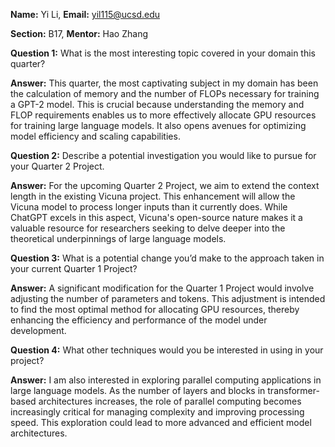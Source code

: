 **Name:** Yi Li, **Email:** yil115@ucsd.edu

**Section:** B17, **Mentor:** Hao Zhang

**Question 1:** What is the most interesting topic covered in your domain this quarter?

**Answer:** This quarter, the most captivating subject in my domain has been the calculation of memory and the number of FLOPs necessary for training a GPT-2 model. This is crucial because understanding the memory and FLOP requirements enables us to more effectively allocate GPU resources for training large language models. It also opens avenues for optimizing model efficiency and scaling capabilities.

**Question 2:** Describe a potential investigation you would like to pursue for your Quarter 2 Project.

**Answer:** For the upcoming Quarter 2 Project, we aim to extend the context length in the existing Vicuna project. This enhancement will allow the Vicuna model to process longer inputs than it currently does. While ChatGPT excels in this aspect, Vicuna's open-source nature makes it a valuable resource for researchers seeking to delve deeper into the theoretical underpinnings of large language models.

**Question 3:** What is a potential change you’d make to the approach taken in your current Quarter 1 Project?

**Answer:** A significant modification for the Quarter 1 Project would involve adjusting the number of parameters and tokens. This adjustment is intended to find the most optimal method for allocating GPU resources, thereby enhancing the efficiency and performance of the model under development.

**Question 4:** What other techniques would you be interested in using in your project?

**Answer:** I am also interested in exploring parallel computing applications in large language models. As the number of layers and blocks in transformer-based architectures increases, the role of parallel computing becomes increasingly critical for managing complexity and improving processing speed. This exploration could lead to more advanced and efficient model architectures.
